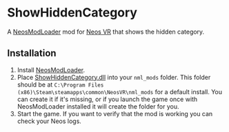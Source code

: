 # ShowHiddenCategory

A [NeosModLoader](https://github.com/zkxs/NeosModLoader) mod for [Neos VR](https://neos.com/) that shows the hidden category.

## Installation
1. Install [NeosModLoader](https://github.com/zkxs/NeosModLoader).
1. Place [ShowHiddenCategory.dll](https://github.com/eia485/NeosShowHiddenCategory/releases/latest/download/ShowHiddenCategory.dll) into your `nml_mods` folder. This folder should be at `C:\Program Files (x86)\Steam\steamapps\common\NeosVR\nml_mods` for a default install. You can create it if it's missing, or if you launch the game once with NeosModLoader installed it will create the folder for you.
1. Start the game. If you want to verify that the mod is working you can check your Neos logs.